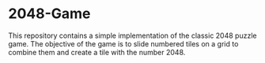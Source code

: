 # 2048-Game
This repository contains a simple implementation of the classic 2048 puzzle game. The objective of the game is to slide numbered tiles on a grid to combine them and create a tile with the number 2048.
